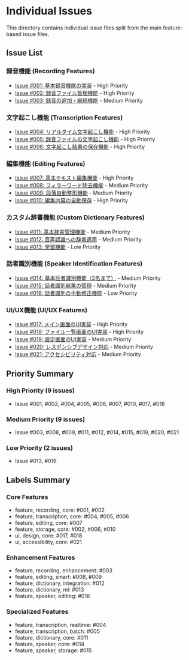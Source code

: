 # Individual Issues

This directory contains individual issue files split from the main feature-based issue files.

## Issue List

### 録音機能 (Recording Features)
- [Issue #001: 基本録音機能の実装](./issue-001.md) - High Priority
- [Issue #002: 録音ファイル管理機能](./issue-002.md) - High Priority
- [Issue #003: 録音の追加・継続機能](./issue-003.md) - Medium Priority

### 文字起こし機能 (Transcription Features)
- [Issue #004: リアルタイム文字起こし機能](./issue-004.md) - High Priority
- [Issue #005: 録音ファイルの文字起こし機能](./issue-005.md) - High Priority
- [Issue #006: 文字起こし結果の保存機能](./issue-006.md) - High Priority

### 編集機能 (Editing Features)
- [Issue #007: 基本テキスト編集機能](./issue-007.md) - High Priority
- [Issue #008: フィラーワード除去機能](./issue-008.md) - Medium Priority
- [Issue #009: 段落自動整形機能](./issue-009.md) - Medium Priority
- [Issue #010: 編集内容の自動保存](./issue-010.md) - High Priority

### カスタム辞書機能 (Custom Dictionary Features)
- [Issue #011: 基本辞書管理機能](./issue-011.md) - Medium Priority
- [Issue #012: 音声認識への辞書適用](./issue-012.md) - Medium Priority
- [Issue #013: 学習機能](./issue-013.md) - Low Priority

### 話者識別機能 (Speaker Identification Features)
- [Issue #014: 基本話者識別機能（2名まで）](./issue-014.md) - Medium Priority
- [Issue #015: 話者識別結果の管理](./issue-015.md) - Medium Priority
- [Issue #016: 話者識別の手動修正機能](./issue-016.md) - Low Priority

### UI/UX機能 (UI/UX Features)
- [Issue #017: メイン画面のUI実装](./issue-017.md) - High Priority
- [Issue #018: ファイル一覧画面のUI実装](./issue-018.md) - High Priority
- [Issue #019: 設定画面のUI実装](./issue-019.md) - Medium Priority
- [Issue #020: レスポンシブデザイン対応](./issue-020.md) - Medium Priority
- [Issue #021: アクセシビリティ対応](./issue-021.md) - Medium Priority

## Priority Summary

### High Priority (9 issues)
- Issue #001, #002, #004, #005, #006, #007, #010, #017, #018

### Medium Priority (9 issues)
- Issue #003, #008, #009, #011, #012, #014, #015, #019, #020, #021

### Low Priority (2 issues)
- Issue #013, #016

## Labels Summary

### Core Features
- feature, recording, core: #001, #002
- feature, transcription, core: #004, #005, #006
- feature, editing, core: #007
- feature, storage, core: #002, #006, #010
- ui, design, core: #017, #018
- ui, accessibility, core: #021

### Enhancement Features
- feature, recording, enhancement: #003
- feature, editing, smart: #008, #009
- feature, dictionary, integration: #012
- feature, dictionary, ml: #013
- feature, speaker, editing: #016

### Specialized Features
- feature, transcription, realtime: #004
- feature, transcription, batch: #005
- feature, dictionary, core: #011
- feature, speaker, core: #014
- feature, speaker, storage: #015